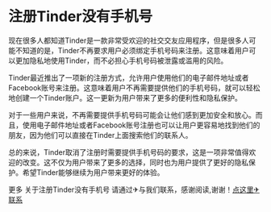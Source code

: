 # 注册Tinder没有手机号

现在很多人都知道Tinder是一款非常受欢迎的社交交友应用程序，但是很多人可能不知道的是，Tinder不再要求用户必须绑定手机号码来注册。这意味着用户可以更加隐私地使用Tinder，而不必担心手机号码被泄露或滥用的风险。

Tinder最近推出了一项新的注册方式，允许用户使用他们的电子邮件地址或者Facebook账号来注册。这意味着用户不再需要提供他们的手机号码，就可以轻松地创建一个Tinder账户。这一更新为用户带来了更多的便利性和隐私保护。

对于一些用户来说，不再需要提供手机号码可能会让他们感到更加安全和放心。而且，使用电子邮件地址或者Facebook账号注册也可以让用户更容易地找到他们的朋友，因为他们可以直接在Tinder上面搜索他们的联系人。

总的来说，Tinder取消了注册时需要提供手机号码的要求，这是一项非常值得欢迎的改变。这不仅为用户带来了更多的选择，同时也为用户提供了更好的隐私保护。希望Tinder能够继续为用户带来更好的体验。

更多 关于注册Tinder没有手机号 请通过✈与我们联系，感谢阅读,谢谢！[点这里✈联系](https://lm.k02.cc)